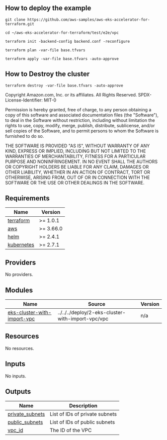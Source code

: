 ## How to deploy the example

    git clone https://github.com/aws-samples/aws-eks-accelerator-for-terraform.git

    cd ~/aws-eks-accelerator-for-terraform/test/e2e/vpc

    terraform init -backend-config backend.conf -reconfigure

    terraform plan -var-file base.tfvars

    terraform apply -var-file base.tfvars -auto-approve


## How to Destroy the cluster

    terraform destroy -var-file base.tfvars -auto-approve  


<!--- BEGIN_TF_DOCS --->
Copyright Amazon.com, Inc. or its affiliates. All Rights Reserved.
SPDX-License-Identifier: MIT-0

Permission is hereby granted, free of charge, to any person obtaining a copy of this
software and associated documentation files (the "Software"), to deal in the Software
without restriction, including without limitation the rights to use, copy, modify,
merge, publish, distribute, sublicense, and/or sell copies of the Software, and to
permit persons to whom the Software is furnished to do so.

THE SOFTWARE IS PROVIDED "AS IS", WITHOUT WARRANTY OF ANY KIND, EXPRESS OR IMPLIED,
INCLUDING BUT NOT LIMITED TO THE WARRANTIES OF MERCHANTABILITY, FITNESS FOR A
PARTICULAR PURPOSE AND NONINFRINGEMENT. IN NO EVENT SHALL THE AUTHORS OR COPYRIGHT
HOLDERS BE LIABLE FOR ANY CLAIM, DAMAGES OR OTHER LIABILITY, WHETHER IN AN ACTION
OF CONTRACT, TORT OR OTHERWISE, ARISING FROM, OUT OF OR IN CONNECTION WITH THE
SOFTWARE OR THE USE OR OTHER DEALINGS IN THE SOFTWARE.

## Requirements

| Name | Version |
|------|---------|
| <a name="requirement_terraform"></a> [terraform](#requirement\_terraform) | >= 1.0.1 |
| <a name="requirement_aws"></a> [aws](#requirement\_aws) | >= 3.66.0 |
| <a name="requirement_helm"></a> [helm](#requirement\_helm) | >= 2.4.1 |
| <a name="requirement_kubernetes"></a> [kubernetes](#requirement\_kubernetes) | >= 2.7.1 |

## Providers

No providers.

## Modules

| Name | Source | Version |
|------|--------|---------|
| <a name="module_eks-cluster-with-import-vpc"></a> [eks-cluster-with-import-vpc](#module\_eks-cluster-with-import-vpc) | ../../../deploy/2-eks-cluster-with-import-vpc/vpc | n/a |

## Resources

No resources.

## Inputs

No inputs.

## Outputs

| Name | Description |
|------|-------------|
| <a name="output_private_subnets"></a> [private\_subnets](#output\_private\_subnets) | List of IDs of private subnets |
| <a name="output_public_subnets"></a> [public\_subnets](#output\_public\_subnets) | List of IDs of public subnets |
| <a name="output_vpc_id"></a> [vpc\_id](#output\_vpc\_id) | The ID of the VPC |

<!--- END_TF_DOCS --->
